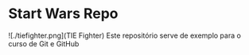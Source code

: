 # Start Wars Repo
![./tiefighter.png](TIE Fighter)
Este repositório serve de exemplo para o curso de Git e GitHub
